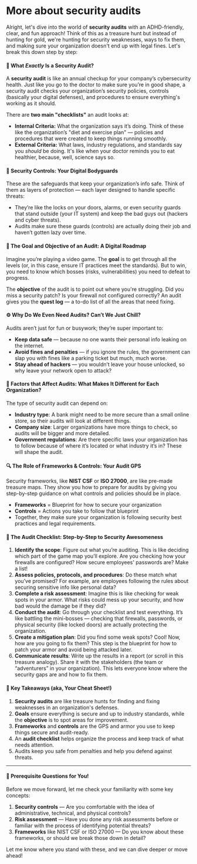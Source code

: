 # More about security audits

Alright, let's dive into the world of **security audits** with an ADHD-friendly, clear, and fun approach! Think of this as a treasure hunt but instead of hunting for gold, we're hunting for security weaknesses, ways to fix them, and making sure your organization doesn't end up with legal fines. Let's break this down step by step:

#### 🚨 What _Exactly_ Is a Security Audit?

A **security audit** is like an annual checkup for your company’s cybersecurity health. Just like you go to the doctor to make sure you’re in good shape, a security audit checks your organization’s security policies, controls (basically your digital defenses), and procedures to ensure everything's working as it should.

There are **two main "checklists"** an audit looks at:

* **Internal Criteria:** What the organization says it’s doing. Think of these like the organization’s "diet and exercise plan" — policies and procedures that were created to keep things running smoothly.
* **External Criteria:** What laws, industry regulations, and standards say you _should_ be doing. It's like when your doctor reminds you to eat healthier, because, well, science says so.

#### 🔐 Security Controls: Your Digital Bodyguards

These are the safeguards that keep your organization’s info safe. Think of them as layers of protection — each layer designed to handle specific threats:

* They’re like the locks on your doors, alarms, or even security guards that stand outside (your IT system) and keep the bad guys out (hackers and cyber threats).
* Audits make sure these guards (controls) are actually doing their job and haven’t gotten lazy over time.

#### 🧭 The Goal and Objective of an Audit: A Digital Roadmap

Imagine you’re playing a video game. The **goal** is to get through all the levels (or, in this case, ensure IT practices meet the standards). But to win, you need to know which bosses (risks, vulnerabilities) you need to defeat to progress.

The **objective** of the audit is to point out where you're struggling. Did you miss a security patch? Is your firewall not configured correctly? An audit gives you the **quest log** — a to-do list of all the areas that need fixing.

#### ⚙️ Why Do We Even Need Audits? Can’t We Just Chill?

Audits aren’t just for fun or busywork; they’re super important to:

* **Keep data safe** — because no one wants their personal info leaking on the internet.
* **Avoid fines and penalties** — if you ignore the rules, the government can slap you with fines like a parking ticket but much, much worse.
* **Stay ahead of hackers** — you wouldn’t leave your house unlocked, so why leave your network open to attack?

#### 🎯 Factors that Affect Audits: What Makes It Different for Each Organization?

The type of security audit can depend on:

* **Industry type**: A bank might need to be more secure than a small online store, so their audits will look at different things.
* **Company size**: Larger organizations have more things to check, so audits will be bigger and more detailed.
* **Government regulations**: Are there specific laws your organization has to follow because of where it’s located or what industry it’s in? These will shape the audit.

#### 🔍 The Role of Frameworks & Controls: Your Audit GPS

Security frameworks, like **NIST CSF** or **ISO 27000**, are like pre-made treasure maps. They show you how to prepare for audits by giving you step-by-step guidance on what controls and policies should be in place.

* **Frameworks** = Blueprint for how to secure your organization
* **Controls** = Actions you take to follow that blueprint
* Together, they make sure your organization is following security best practices and legal requirements.

#### 📝 The Audit Checklist: Step-by-Step to Security Awesomeness

1. **Identify the scope**: Figure out what you’re auditing. This is like deciding which part of the game map you’ll explore. Are you checking how your firewalls are configured? How secure employees' passwords are? Make a list!
2. **Assess policies, protocols, and procedures**: Do these match what you’ve promised? For example, are employees following the rules about securing sensitive info like personal data?
3. **Complete a risk assessment**: Imagine this is like checking for weak spots in your armor. What risks could mess up your security, and how bad would the damage be if they did?
4. **Conduct the audit**: Go through your checklist and test everything. It’s like battling the mini-bosses — checking that firewalls, passwords, or physical security (like locked doors) are actually protecting the organization.
5. **Create a mitigation plan**: Did you find some weak spots? Cool! Now, how are you going to fix them? This step is the blueprint for how to patch your armor and avoid being attacked later.
6. **Communicate results**: Write up the results in a report (or scroll in this treasure analogy). Share it with the stakeholders (the team or “adventurers” in your organization). This lets everyone know where the security gaps are and how to fix them.

#### 🎯 Key Takeaways (aka, Your Cheat Sheet!)

1. **Security audits** are like treasure hunts for finding and fixing weaknesses in an organization's defenses.
2. **Goals** ensure everything is secure and up to industry standards, while the **objective** is to spot areas for improvement.
3. **Frameworks** and **controls** are the GPS and armor you use to keep things secure and audit-ready.
4. An **audit checklist** helps organize the process and keep track of what needs attention.
5. Audits keep you safe from penalties and help you defend against threats.

***

#### 🤔 Prerequisite Questions for You!

Before we move forward, let me check your familiarity with some key concepts:

1. **Security controls** — Are you comfortable with the idea of administrative, technical, and physical controls?
2. **Risk assessment** — Have you done any risk assessments before or familiar with the process of identifying potential threats?
3. **Frameworks** like NIST CSF or ISO 27000 — Do you know about these frameworks, or should we break those down in detail?

Let me know where you stand with these, and we can dive deeper or move ahead!
